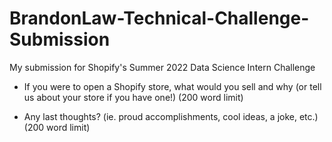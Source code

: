 # BrandonLaw-Technical-Challenge-Submission
My submission for Shopify's Summer 2022 Data Science Intern Challenge

- If you were to open a Shopify store, what would you sell and why (or tell us about your store if you have one!) (200 word limit)

- Any last thoughts? (ie. proud accomplishments, cool ideas, a joke, etc.) (200 word limit)
